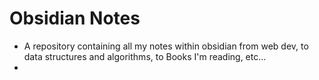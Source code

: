 # Obsidian Notes
- A repository containing all my notes within obsidian from web dev, to data structures and algorithms, to Books I'm reading, etc...
- 